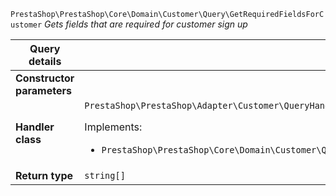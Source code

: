 `PrestaShop\PrestaShop\Core\Domain\Customer\Query\GetRequiredFieldsForCustomer`
_Gets fields that are required for customer sign up_

| Query details              |    |
| -------------------------- | -- |
| **Constructor parameters** | <ul></ul> |
| **Handler class**          | `PrestaShop\PrestaShop\Adapter\Customer\QueryHandler\GetRequiredFieldsForCustomerHandler`  <p> Implements: </p> <ul>  <li>`PrestaShop\PrestaShop\Core\Domain\Customer\QueryHandler\GetRequiredFieldsForCustomerHandlerInterface`</li>  |
| **Return type** |  `string[]`  |
